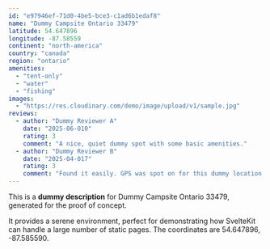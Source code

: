 ```yaml
---
id: "e97946ef-71d0-4be5-bce3-c1ad6b1edaf8"
name: "Dummy Campsite Ontario 33479"
latitude: 54.647896
longitude: -87.58559
continent: "north-america"
country: "canada"
region: "ontario"
amenities:
  - "tent-only"
  - "water"
  - "fishing"
images:
  - "https://res.cloudinary.com/demo/image/upload/v1/sample.jpg"
reviews:
  - author: "Dummy Reviewer A"
    date: "2025-06-010"
    rating: 3
    comment: "A nice, quiet dummy spot with some basic amenities."
  - author: "Dummy Reviewer B"
    date: "2025-04-017"
    rating: 3
    comment: "Found it easily. GPS was spot on for this dummy location."
---
```


This is a **dummy description** for Dummy Campsite Ontario 33479, generated for the proof of concept.

It provides a serene environment, perfect for demonstrating how SvelteKit can handle a large number of static pages. The coordinates are 54.647896, -87.585590.
